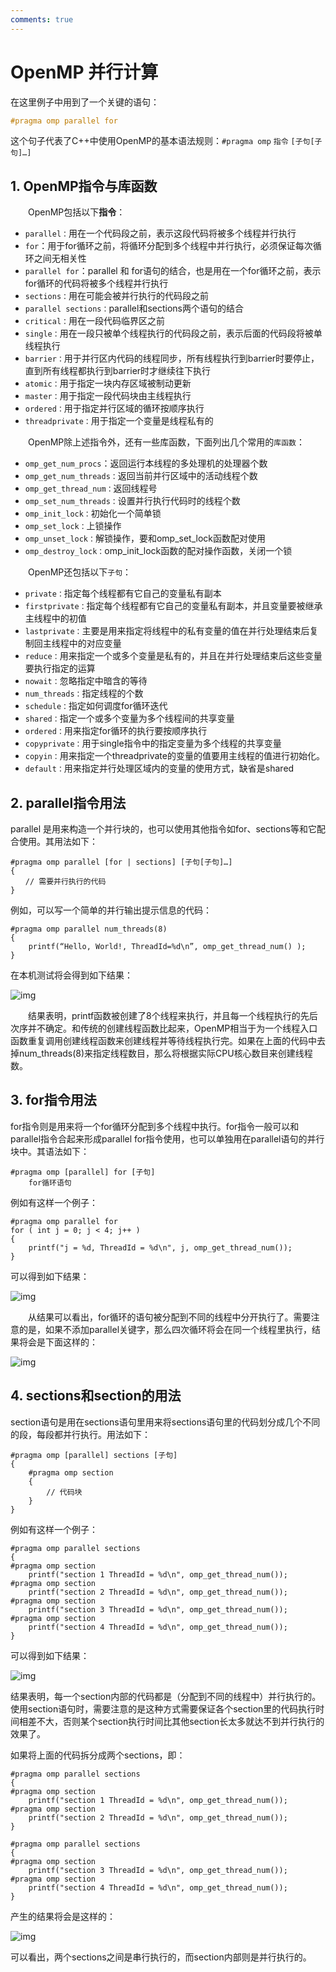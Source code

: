 ```yaml
---
comments: true
---
```

# OpenMP 并行计算

在这里例子中用到了一个关键的语句：

```cpp
#pragma omp parallel for
```

这个句子代表了C++中使用OpenMP的基本语法规则：`#pragma omp` `指令` `[子句[子句]…]`

## 1. OpenMP指令与库函数

　　OpenMP包括以下**指令**：

-   `parallel：`用在一个代码段之前，表示这段代码将被多个线程并行执行
-   `for`：用于for循环之前，将循环分配到多个线程中并行执行，必须保证每次循环之间无相关性
-   `parallel for`：parallel 和 for语句的结合，也是用在一个for循环之前，表示for循环的代码将被多个线程并行执行
-   `sections：`用在可能会被并行执行的代码段之前
-   `parallel sections：`parallel和sections两个语句的结合
-   `critical：`用在一段代码临界区之前
-   `single：`用在一段只被单个线程执行的代码段之前，表示后面的代码段将被单线程执行
-   `barrier：`用于并行区内代码的线程同步，所有线程执行到barrier时要停止，直到所有线程都执行到barrier时才继续往下执行
-   `atomic：`用于指定一块内存区域被制动更新
-   `master：`用于指定一段代码块由主线程执行
-   `ordered：`用于指定并行区域的循环按顺序执行
-   `threadprivate：`用于指定一个变量是线程私有的

　　OpenMP除上述指令外，还有一些库函数，下面列出几个常用的`库函数`：

-   `omp_get_num_procs`：返回运行本线程的多处理机的处理器个数
-   `omp_get_num_threads：`返回当前并行区域中的活动线程个数
-   `omp_get_thread_num：`返回线程号
-   `omp_set_num_threads：`设置并行执行代码时的线程个数
-   `omp_init_lock：`初始化一个简单锁
-   `omp_set_lock：`上锁操作
-   `omp_unset_lock：`解锁操作，要和omp_set_lock函数配对使用
-   `omp_destroy_lock：`omp_init_lock函数的配对操作函数，关闭一个锁

　　OpenMP还包括以下`子句`：

-   `private：`指定每个线程都有它自己的变量私有副本
-   `firstprivate：`指定每个线程都有它自己的变量私有副本，并且变量要被继承主线程中的初值
-   `lastprivate：`主要是用来指定将线程中的私有变量的值在并行处理结束后复制回主线程中的对应变量
-   `reduce：`用来指定一个或多个变量是私有的，并且在并行处理结束后这些变量要执行指定的运算
-   `nowait：`忽略指定中暗含的等待
-   `num_threads：`指定线程的个数
-   `schedule：`指定如何调度for循环迭代
-   `shared：`指定一个或多个变量为多个线程间的共享变量
-   `ordered：`用来指定for循环的执行要按顺序执行
-   `copyprivate：`用于single指令中的指定变量为多个线程的共享变量
-   `copyin：`用来指定一个threadprivate的变量的值要用主线程的值进行初始化。
-   `default：`用来指定并行处理区域内的变量的使用方式，缺省是shared

## 2. parallel指令用法

parallel 是用来构造一个并行块的，也可以使用其他指令如for、sections等和它配合使用。其用法如下：

```
#pragma omp parallel [for | sections] [子句[子句]…]
{
　　// 需要并行执行的代码
}
```
例如，可以写一个简单的并行输出提示信息的代码：

```
#pragma omp parallel num_threads(8)
{
    printf(“Hello, World!, ThreadId=%d\n”, omp_get_thread_num() );
}
```

在本机测试将会得到如下结果：

![img](https://i.loli.net/2021/02/02/hiX6fctonxgEYBq.png)

　　结果表明，printf函数被创建了8个线程来执行，并且每一个线程执行的先后次序并不确定。和传统的创建线程函数比起来，OpenMP相当于为一个线程入口函数重复调用创建线程函数来创建线程并等待线程执行完。如果在上面的代码中去掉num_threads(8)来指定线程数目，那么将根据实际CPU核心数目来创建线程数。

## 3. for指令用法

for指令则是用来将一个for循环分配到多个线程中执行。for指令一般可以和parallel指令合起来形成parallel for指令使用，也可以单独用在parallel语句的并行块中。其语法如下：

```
#pragma omp [parallel] for [子句]
    for循环语句
```

例如有这样一个例子：

```
#pragma omp parallel for
for ( int j = 0; j < 4; j++ )
{
    printf("j = %d, ThreadId = %d\n", j, omp_get_thread_num());
}
```

可以得到如下结果：

![img](https://i.loli.net/2021/02/02/j45z8qHDlZ2yFnN.png)

　　从结果可以看出，for循环的语句被分配到不同的线程中分开执行了。需要注意的是，如果不添加parallel关键字，那么四次循环将会在同一个线程里执行，结果将会是下面这样的：

![img](https://i.loli.net/2021/02/02/2Ab9tYvofFyuO8g.png)

## 4. sections和section的用法

section语句是用在sections语句里用来将sections语句里的代码划分成几个不同的段，每段都并行执行。用法如下：

```
#pragma omp [parallel] sections [子句]
{
    #pragma omp section
    {
        // 代码块
    }
}
```

例如有这样一个例子：

```
#pragma omp parallel sections 
{
#pragma omp section
    printf("section 1 ThreadId = %d\n", omp_get_thread_num());
#pragma omp section
    printf("section 2 ThreadId = %d\n", omp_get_thread_num());
#pragma omp section
    printf("section 3 ThreadId = %d\n", omp_get_thread_num());
#pragma omp section
    printf("section 4 ThreadId = %d\n", omp_get_thread_num());
}
```

可以得到如下结果：

![img](https://i.loli.net/2021/02/02/VEkTFfChDgJrXpS.png)

结果表明，每一个section内部的代码都是（分配到不同的线程中）并行执行的。使用section语句时，需要注意的是这种方式需要保证各个section里的代码执行时间相差不大，否则某个section执行时间比其他section长太多就达不到并行执行的效果了。

如果将上面的代码拆分成两个sections，即：

```
#pragma omp parallel sections 
{
#pragma omp section
    printf("section 1 ThreadId = %d\n", omp_get_thread_num());
#pragma omp section
    printf("section 2 ThreadId = %d\n", omp_get_thread_num());
}

#pragma omp parallel sections 
{
#pragma omp section
    printf("section 3 ThreadId = %d\n", omp_get_thread_num());
#pragma omp section
    printf("section 4 ThreadId = %d\n", omp_get_thread_num());
}
```

产生的结果将会是这样的：

![img](https://i.loli.net/2021/02/02/n4ogYbTt1NsXZ9V.png)

可以看出，两个sections之间是串行执行的，而section内部则是并行执行的。
    